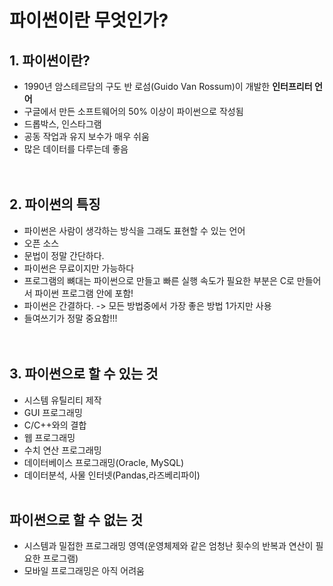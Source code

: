 # 파이썬이란 무엇인가?

## 1. 파이썬이란?
- 1990년 암스테르담의 구도 반 로섬(Guido Van Rossum)이 개발한 <b>인터프리터 언어</b>
- 구글에서 만든 소프트웨어의 50% 이상이 파이썬으로 작성됨
- 드롭박스, 인스타그램
- 공동 작업과 유지 보수가 매우 쉬움
- 많은 데이터를 다루는데 좋음<br><br><br>

## 2. 파이썬의 특징
- 파이썬은 사람이 생각하는 방식을 그래도 표현할 수 있는 언어
- 오픈 소스
- 문법이 정말 간단하다.
- 파이썬은 무료이지만 가능하다 
- 프로그램의 뼈대는 파이썬으로 만들고 빠른 실행 속도가 필요한 부분은 C로 만들어서 파이썬 프로그램 안에 포함!
- 파이썬은 간결하다. -> 모든 방법중에서 가장 좋은 방법 1가지만 사용 
- 들여쓰기가 정말 중요함!!!<br><br><br>

## 3. 파이썬으로 할 수 있는 것 
- 시스템 유틸리티 제작 
- GUI 프로그래밍 
- C/C++와의 결합 
- 웹 프로그래밍
- 수치 연산 프로그래밍 
- 데이터베이스 프로그래밍(Oracle, MySQL)
- 데이터분석, 사물 인터넷(Pandas,라즈베리파이)<br><br>

## 파이썬으로 할 수 없는 것 
- 시스템과 밀접한 프로그래밍 영역(운영체제와 같은 엄청난 횟수의 반복과 연산이 필요한 프로그램)
- 모바일 프로그래밍은 아직 어려움
